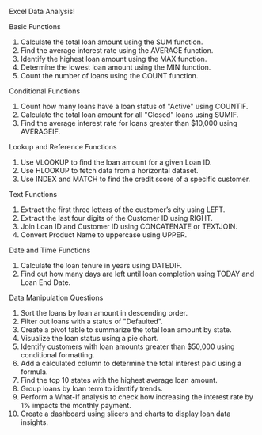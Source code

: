 Excel Data Analysis!
  
Basic Functions		
1. Calculate the total loan amount using the SUM function.		
2. Find the average interest rate using the AVERAGE function.		
3. Identify the highest loan amount using the MAX function.		
4. Determine the lowest loan amount using the MIN function.		
5. Count the number of loans using the COUNT function.		
		
Conditional Functions		
1. Count how many loans have a loan status of "Active" using COUNTIF.		
2. Calculate the total loan amount for all "Closed" loans using SUMIF.		
3. Find the average interest rate for loans greater than $10,000 using AVERAGEIF.		
		
Lookup and Reference Functions		
1. Use VLOOKUP to find the loan amount for a given Loan ID.		
2. Use HLOOKUP to fetch data from a horizontal dataset.		
3. Use INDEX and MATCH to find the credit score of a specific customer.		
		
Text Functions		
		
1. Extract the first three letters of the customer’s city using LEFT.		
2. Extract the last four digits of the Customer ID using RIGHT.		
3. Join Loan ID and Customer ID using CONCATENATE or TEXTJOIN.		
4. Convert Product Name  to uppercase using UPPER.		
		
Date and Time Functions		
		
1. Calculate the loan tenure in years using DATEDIF.		
2. Find out how many days are left until loan completion using TODAY and Loan End Date.		
		
Data Manipulation Questions		
		
1. Sort the loans by loan amount in descending order.		
2. Filter out loans with a status of "Defaulted".		
3. Create a pivot table to summarize the total loan amount by state.		
4. Visualize the loan status using a pie chart.		
5. Identify customers with loan amounts greater than $50,000 using conditional formatting.		
6. Add a calculated column to determine the total interest paid using a formula.	 	
7. Find the top 10 states with the highest average loan amount.		
8. Group loans by loan term to identify trends.		
9. Perform a What-If analysis to check how increasing the interest rate by 1% impacts the monthly payment.		
10. Create a dashboard using slicers and charts to display loan data insights.		 
